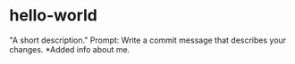 # hello-world
"A short description."
Prompt: Write a commit message that describes your changes.
*Added info about me.
